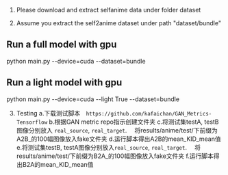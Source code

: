

1. Please download and extract selfanime data under folder dataset

2. Assume you extract the self2anime dataset under path "dataset/bundle"


## Run a full model with gpu
python main.py --device=cuda --dataset=bundle


## Run a light model with gpu
python main.py --device=cuda --light True --dataset=bundle


3. Testing
a.下载测试脚本　```https://github.com/kafaichan/GAN_Metrics-Tensorflow``` 
b.根据GAN metric repo指示创建文件夹 
c.将测试集testA, testB图像分别放入 ```real_source```, ```real_target```. 　将results/anime/test/下前缀为A2B_的100幅图像放入fake文件夹 
d.运行脚本得出A2B的mean_KID_mean值 
e.将测试集testB, testA图像分别放入```real_source```, ```real_target```. 　将results/anime/test/下前缀为B2A_的100幅图像放入fake文件夹 
f.运行脚本得出B2A的mean_KID_mean值 



